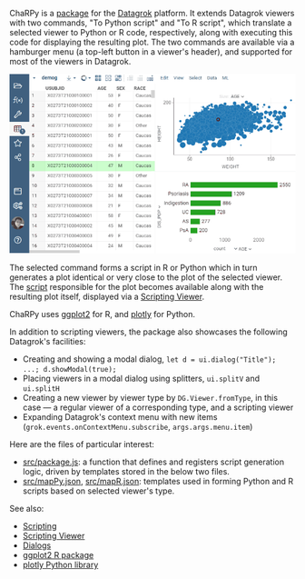 ChaRPy is a [package](https://datagrok.ai/help/develop/develop#packages) for the [Datagrok](https://datagrok.ai) platform.
It extends Datagrok viewers with two commands, "To Python script" and "To R script", which translate a selected viewer to Python or R code, respectively, along with executing this code for displaying the resulting plot. The two commands are available via a hamburger menu (a top-left button in a viewer's header), and supported for most of the viewers in Datagrok.

![ChaRPy Demo](./charpy.gif)

The selected command forms a script in R or Python which in turn generates a plot identical or very close to the plot of the selected viewer. The [script](https://datagrok.ai/help/compute/scripting) responsible for the plot becomes available along with the resulting plot itself, displayed via a [Scripting Viewer](https://datagrok.ai/help/visualize/viewers/scripting-viewer).

ChaRPy uses [ggplot2](https://cran.r-project.org/web/packages/ggplot2/index.html) for R, and [plotly](https://plotly.com/python/) for Python.

In addition to scripting viewers, the package also showcases the following Datagrok's facilities:

* Creating and showing a modal dialog, `let d = ui.dialog("Title"); ...; d.showModal(true);`
* Placing viewers in a modal dialog using splitters, `ui.splitV` and `ui.splitH`
* Creating a new viewer by viewer type by `DG.Viewer.fromType`, in this case — a regular viewer of a corresponding type, and a scripting viewer
* Expanding Datagrok's context menu with new items (`grok.events.onContextMenu.subscribe`, `args.args.menu.item`)

Here are the files of particular interest:

  * [src/package.js](https://github.com/datagrok-ai/public/blob/master/packages/ChaRPy/src/package.js): a function that defines and registers script generation logic, driven by templates stored in the below two files.
  * [src/mapPy.json](https://github.com/datagrok-ai/public/blob/master/packages/ChaRPy/src/mapPy.json), [src/mapR.json](https://github.com/datagrok-ai/public/blob/master/packages/ChaRPy/src/mapR.json): templates used in forming Python and R scripts based on selected viewer's type.

See also:

  * [Scripting](https://datagrok.ai/help/compute/scripting)
  * [Scripting Viewer](https://datagrok.ai/help/visualize/viewers/scripting-viewer)
  * [Dialogs](https://github.com/datagrok-ai/public/tree/master/packages/ApiSamples/scripts/ui/dialogs)
  * [ggplot2 R package](https://cran.r-project.org/web/packages/ggplot2/index.html)
  * [plotly Python library](https://plotly.com/python/)
